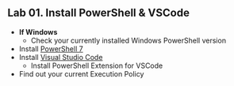 ## Lab 01. Install PowerShell & VSCode

- **If Windows**
    - Check your currently installed Windows PowerShell version
- Install [PowerShell 7](https://github.com/PowerShell/PowerShell/releases/tag/v7.0.0-rc.1)
- Install [Visual Studio Code](http://aka.ms/vscode)
    - Install PowerShell Extension for VSCode
- Find out your current Execution Policy
